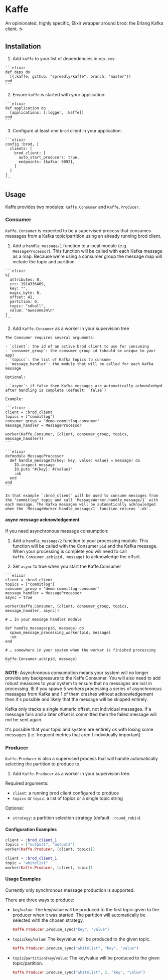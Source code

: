 # Kaffe

An opinionated, highly specific, Elixir wrapper around brod: the Erlang Kafka client. :coffee:

## Installation

  1. Add `kaffe` to your list of dependencies in `mix.exs`:

    ```elixir
    def deps do
      [{:kaffe, github: "spreedly/kaffe", branch: "master"}]
    end
    ```

  2. Ensure `kaffe` is started with your application:

    ```elixir
    def application do
      [applications: [:logger, :kaffe]]
    end
    ```

  3. Configure at least one `brod` client in your application:

    ```elixir
	config :brod, [
	  clients: [
		brod_client: [
		  auto_start_producers: true,
		  endpoints: [kafka: 9092],
		]
	  ]
	]
    ```

## Usage

Kaffe provides two modules: `Kaffe.Consumer` and `Kaffe.Producer`.

### Consumer

`Kaffe.Consumer` is expected to be a supervised process that consumes messages from a Kafka topic/partition using an already running brod client.

  1. Add a `handle_message/1` function to a local module (e.g. `MessageProcessor`). This function will be called with each Kafka message as a map. Because we're using a consumer group the message map will include the topic and partition.

    ```elixir
    %{
      attributes: 0,
      crc: 1914336469,
      key: "",
      magic_byte: 0,
      offset: 41,
      partition: 0,
      topic: "sdball",
      value: "awesome24\n"
    }
    ```

  2. Add `Kaffe.Consumer` as a worker in your supervision tree

    The Consumer requires several arguments:

    - `client`: the id of an active brod client to use for consuming
    - `consumer_group`: the consumer group id (should be unique to your app)
    - `topics`: the list of Kafka topics to consume
    - `message_handler`: the module that will be called for each Kafka message

    Optional:

    - `async`: if false then Kafka messages are automatically acknowledged after handling is complete (default: `false`)

    Example:

    ```elixir
    client = :brod_client
    topics = ["commitlog"]
    consumer_group = "demo-commitlog-consumer"
    message_handler = MessageProcessor

    worker(Kaffe.Consumer, [client, consumer_group, topics, message_handler])
    ```

    ```elixir
    defmodule MessageProcessor
      def handle_message(%{key: key, value: value} = message) do
        IO.inspect message
        IO.puts "#{key}: #{value}"
        :ok
      end
    end
    ```

    In that example `:brod_client` will be used to consume messages from the "commitlog" topic and call `MessageWorker.handle_message/1` with each message. The Kafka messages will be automatically acknowledged when the `MessageWorker.handle_message/1` function returns `:ok`.

#### async message acknowledgement

If you need asynchronous message consumption:

  1. Add a `handle_message/2` function to your processing module. This function will be called with the Consumer `pid` and the Kafka message. When your processing is complete you will need to call `Kaffe.Consumer.ack(pid, message)` to acknowledge the offset.

  2. Set `async` to true when you start the Kaffe.Consumer

    ```elixir
    client = :brod_client
    topics = ["commitlog"]
    consumer_group = "demo-commitlog-consumer"
    message_handler = MessageProcessor
    async = true

    worker(Kaffe.Consumer, [client, consumer_group, topics, message_handler, async])

    # … in your message handler module

    def handle_message(pid, message) do
      spawn_message_processing_worker(pid, message)
      :ok
    end

    # … somewhere in your system when the worker is finished processing

    Kaffe.Consumer.ack(pid, message)
    ```

**NOTE**: Asynchronous consumption means your system will no longer provide any backpressure to the Kaffe.Consumer. You will also need to add robust measures to your system to ensure that no messages are lost in processing. IE if you spawn 5 workers processing a series of asynchronous messages from Kafka and 1 of them crashes without acknowledgement then it's possible and likely that the message will be skipped entirely.

Kafka only tracks a single numeric offset, not individual messages. If a message fails and a later offset is committed then the failed message will _not_ be sent again.

It's possible that your topic and system are entirely ok with losing some messages (i.e. frequent metrics that aren't individually important).

### Producer

`Kaffe.Producer` is also a supervised process that will handle automatically selecting the partition to produce to.

  1. Add `Kaffe.Producer` as a worker in your supervision tree.

  Required arguments:

  - `client`: a running brod client configured to produce
  - `topics` or `topic`: a list of topics or a single topic string

  Optional:

  - `strategy`: a partition selection strategy (default: `:round_robin`)

#### Configuration Examples

```elixir
client = :brod_client_1
topics = ["output1", "output2"]
worker(Kaffe.Producer, [client, topics])
```

```elixir
client = :brod_client_1
topic = "whitelist"
worker(Kaffe.Producer, [client, topic])
```

#### Usage Examples

Currently only synchronous message production is supported.

There are three ways to produce:

- `key`/`value`: The key/value will be produced to the first topic given to the producer when it was started. The partition will automatically be selected with the chosen strategy.
    ```elixir
    Kaffe.Producer.produce_sync("key", "value")
    ```

- `topic`/`key`/`value`: The key/value will be produced to the given topic.

    ```elixir
    Kaffe.Producer.produce_sync("whitelist", "key", "value")
    ```

- `topic`/`partition`/`key`/`value`: The key/value will be produced to the given topic/partition.

    ```elixir
    Kaffe.Producer.produce_sync("whitelist", 2, "key", "value")
    ```

